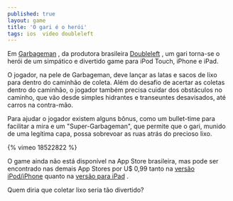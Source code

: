 ```yaml
---
published: true
layout: game
title: 'O gari é o herói'
tags: ios  video doubleleft
---
```

Em <a href="http://doubleleft.com/garbageman/" target="_blank">Garbageman</a>
, da produtora brasileira <a href="http://doubleleft.com/" target="_blank">Doubleleft</a>
, um gari torna-se o her&#243;i de um simp&#225;tico e divertido game para iPod Touch, iPhone e iPad.</p>
 </p>

 </p>
O jogador, na pele de Garbageman, deve lan&#231;ar as latas e sacos de lixo para dentro do caminh&#227;o de coleta. Al&#233;m do desafio de acertar as coletas dentro do caminh&#227;o, o jogador tamb&#233;m precisa cuidar dos obst&#225;culos no caminho, que v&#227;o desde simples hidrantes e transeuntes desavisados, at&#233; carros na contra-m&#227;o.</p>
Para ajudar o jogador existem alguns b&#244;nus, como um bullet-time para facilitar a mira e um &quot;Super-Garbageman&quot;, que permite que o gari, munido de uma leg&#237;tima capa, possa sobrevoar as ruas atr&#225;s do precioso lixo.</p>
 </p>
{% vimeo 18522822 %}</p>
 </p>
O game ainda n&#227;o est&#225; dispon&#237;vel na App Store brasileira, mas pode ser encontrado nas demais App Stores por U$ 0,99 tanto na <a href="http://itunes.apple.com/app/garbageman/id413114015?mt=8&ls=1" target="_blank">vers&#227;o iPod/iPhone</a>
 quanto na <a href="http://itunes.apple.com/app/garbageman-hd/id413305047?mt=8&ls=1" target="_blank">vers&#227;o para iPad</a>
.</p>
 </p>
Quem diria que coletar lixo seria t&#227;o divertido?</p>
